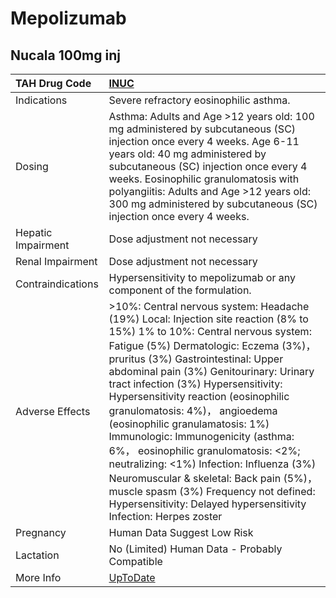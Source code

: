 # Mepolizumab

## Nucala 100mg inj

| TAH Drug Code      | [INUC](https://www.tahsda.org.tw/drugs/hissearch.php?drug_code=INUC)                                                                                                                                                                                                                                                                                                                                                                                                                                                                                                                                                                                                                    |
|:-------------------|:----------------------------------------------------------------------------------------------------------------------------------------------------------------------------------------------------------------------------------------------------------------------------------------------------------------------------------------------------------------------------------------------------------------------------------------------------------------------------------------------------------------------------------------------------------------------------------------------------------------------------------------------------------------------------------------|
| Indications        | Severe refractory eosinophilic asthma.                                                                                                                                                                                                                                                                                                                                                                                                                                                                                                                                                                                                                                                  |
| Dosing             | Asthma: Adults and Age >12 years old: 100 mg administered by subcutaneous (SC) injection once every 4 weeks. Age 6-11 years old: 40 mg administered by subcutaneous (SC) injection once every 4 weeks. Eosinophilic granulomatosis with polyangiitis: Adults and Age >12 years old: 300 mg administered by subcutaneous (SC) injection once every 4 weeks.                                                                                                                                                                                                                                                                                                                              |
| Hepatic Impairment | Dose adjustment not necessary                                                                                                                                                                                                                                                                                                                                                                                                                                                                                                                                                                                                                                                           |
| Renal Impairment   | Dose adjustment not necessary                                                                                                                                                                                                                                                                                                                                                                                                                                                                                                                                                                                                                                                           |
| Contraindications  | Hypersensitivity to mepolizumab or any component of the formulation.                                                                                                                                                                                                                                                                                                                                                                                                                                                                                                                                                                                                                    |
| Adverse Effects    | >10%: Central nervous system: Headache (19%) Local: Injection site reaction (8% to 15%) 1% to 10%: Central nervous system: Fatigue (5%) Dermatologic: Eczema (3%)， pruritus (3%) Gastrointestinal: Upper abdominal pain (3%) Genitourinary: Urinary tract infection (3%) Hypersensitivity: Hypersensitivity reaction (eosinophilic granulomatosis: 4%)， angioedema (eosinophilic granulamatosis: 1%) Immunologic: Immunogenicity (asthma: 6%， eosinophilic granulomatosis: <2%; neutralizing: <1%) Infection: Influenza (3%) Neuromuscular & skeletal: Back pain (5%)， muscle spasm (3%) Frequency not defined: Hypersensitivity: Delayed hypersensitivity Infection: Herpes zoster |
| Pregnancy          | Human Data Suggest Low Risk                                                                                                                                                                                                                                                                                                                                                                                                                                                                                                                                                                                                                                                             |
| Lactation          | No (Limited) Human Data - Probably Compatible                                                                                                                                                                                                                                                                                                                                                                                                                                                                                                                                                                                                                                           |
| More Info          | [UpToDate](https://www.uptodate.com/contents/mepolizumab-drug-information)                                                                                                                                                                                                                                                                                                                                                                                                                                                                                                                                                                                                              |

